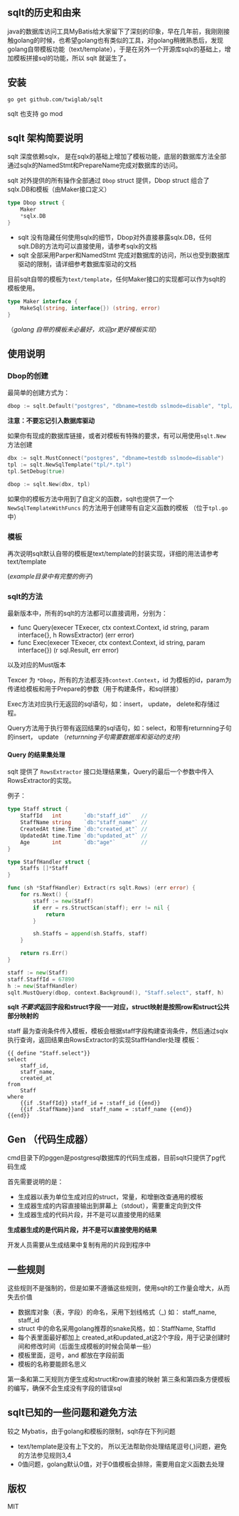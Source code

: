 ## sqlt的历史和由来

java的数据库访问工具MyBatis给大家留下了深刻的印象，早在几年前，我刚刚接触golang的时候，也希望golang也有类似的工具，对golang稍微熟悉后，发现golang自带模板功能（text/template），于是在另外一个开源库sqlx的基础上，增加模板拼接sql的功能，所以 sqlt 就诞生了。

## 安装

```
go get github.com/twiglab/sqlt
```

sqlt 也支持 go mod

## sqlt 架构简要说明

sqlt 深度依赖sqlx， 是在sqlx的基础上增加了模板功能，底层的数据库方法全部通过sqlx的NamedStmt和PrepareName完成对数据库的访问。

sqlt 对外提供的所有操作全部通过 `Dbop` struct 提供，Dbop struct 组合了sqlx.DB和模板（由Maker接口定义）

```go
type Dbop struct {
	Maker
	*sqlx.DB
}
```

- sqlt 没有隐藏任何使用sqlx的细节，Dbop对外直接暴露sqlx.DB，任何sqlt.DB的方法均可以直接使用，请参考sqlx的文档 
- sqlt 全部采用Parper和NamedStmt 完成对数据库的访问，所以也受到数据库驱动的限制，请详细参考数据库驱动的文档

目前sqlt自带的模板为`text/template`，任何Maker接口的实现都可以作为sqlt的模板使用。
```go
type Maker interface {
	MakeSql(string, interface{}) (string, error)
}
```
（*golang 自带的模板未必最好，欢迎pr更好模板实现*）

## 使用说明

### Dbop的创建
最简单的创建方式为：

```go
dbop := sqlt.Default("postgres", "dbname=testdb sslmode=disable", "tpl/*.tpl")
```
**注意：不要忘记引入数据库驱动**

如果你有现成的数据库链接，或者对模板有特殊的要求，有可以用使用`sqlt.New`方法创建

```go
dbx := sqlt.MustConnect("postgres", "dbname=testdb sslmode=disable")
tpl := sqlt.NewSqlTemplate("tpl/*.tpl")
tpl.SetDebug(true)

dbop := sqlt.New(dbx, tpl)
```

如果你的模板方法中用到了自定义的函数，sqlt也提供了一个 `NewSqlTemplateWithFuncs` 的方法用于创建带有自定义函数的模板 （位于`tpl.go`中）

### 模板

再次说明sqlt默认自带的模板是text/template的封装实现，详细的用法请参考text/template

(*example目录中有完整的例子*)

### sqlt的方法

最新版本中，所有的sqlt的方法都可以直接调用，分别为：

- func Query(execer TExecer, ctx context.Context, id string, param interface{}, h RowsExtractor) (err error) 
- func Exec(execer TExecer, ctx context.Context, id string, param interface{}) (r sql.Result, err error) 

以及对应的Must版本

Texcer 为 `*Dbop`，所有的方法都支持`context.Context`，id 为模板的id，param为传递给模板和用于Prepare的参数（用于构建条件，和sql拼接）

Exec方法对应执行无返回的sql语句，如：insert， update， delete和存储过程。

Query方法用于执行带有返回结果的sql语句，如：select，和带有returnning子句的insert， update （*returnning子句需要数据库和驱动的支持*）

#### Query 的结果集处理

sqlt 提供了 `RowsExtractor` 接口处理结果集，Query的最后一个参数中传入RowsExtractor的实现。

例子：
```go
type Staff struct {
	StaffId   int       `db:"staff_id"`   //
	StaffName string    `db:"staff_name"` //
	CreatedAt time.Time `db:"created_at"` //
	UpdatedAt time.Time `db:"updated_at"` //
	Age       int       `db:"age"`        //
}

type StaffHandler struct {
	Staffs []*Staff
}

func (sh *StaffHandler) Extract(rs sqlt.Rows) (err error) {
	for rs.Next() {
		staff := new(Staff)
		if err = rs.StructScan(staff); err != nil {
			return
		}

		sh.Staffs = append(sh.Staffs, staff)
	}

	return rs.Err()
}

staff := new(Staff)
staff.StaffId = 67890
h := new(StaffHandler)
sqlt.MustQuery(dbop, context.Background(), "Staff.select", staff, h)
```

**sqlt *不要求*返回字段和struct字段一一对应，struct映射是按照row和struct公共部分映射的**


staff 最为查询条件传入模板，模板会根据staff字段构建查询条件，然后通过sqlx执行查询，返回结果由RowsExtractor的实现StaffHandler处理
模板：
```template
{{ define "Staff.select"}}
select
	staff_id,
	staff_name,
	created_at
from
	Staff
where
	{{if .StaffId}} staff_id = :staff_id {{end}}
	{{if .StaffName}}and  staff_name = :staff_name {{end}}
{{end}}
```

## Gen （代码生成器）

cmd目录下的pggen是postgresql数据库的代码生成器，目前sqlt只提供了pg代码生成

首先需要说明的是：
- 生成器以表为单位生成对应的struct，常量，和增删改查通用的模板
- 生成器生成的内容直接输出到屏幕上（stdout），需要重定向到文件
- 生成器生成的代码片段，并不是可以直接使用的结果

**生成器生成的是代码片段，并不是可以直接使用的结果**

开发人员需要从生成结果中复制有用的片段到程序中

## 一些规则

这些规则不是强制的，但是如果不遵循这些规则，使用sqlt的工作量会增大，从而失去价值

- 数据库对象（表，字段）的命名，采用下划线格式（_) 如： staff_name, staff_id
- struct 中的命名采用golang推荐的snake风格，如：StaffName, StaffId
- 每个表里面最好都加上 created_at和updated_at这2个字段，用于记录创建时间和修改时间（后面生成模板的时候会简单一些）
- 模板里面，逗号，and 都放在字段前面
- 模板的名称要能顾名思义

第一条和第二天规则方便生成和struct和row直接的映射
第三条和第四条方便模板的编写，确保不会生成没有字段的错误sql

## sqlt已知的一些问题和避免方法

较之 Mybatis，由于golang和模板的限制，sqlt存在下列问题
- text/template是没有上下文的， 所以无法帮助你处理结尾逗号(,)问题，避免的方法参见规则3,4
- 0值问题，golang默认0值，对于0值模板会排除，需要用自定义函数去处理

## 版权
MIT

